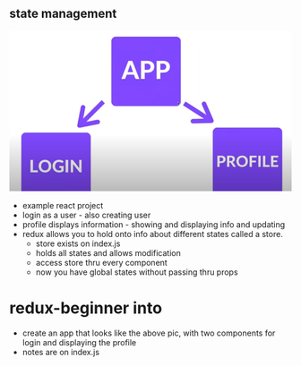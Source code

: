 ## state management
![state diagram](/ReduxPractice/react-redux-tutorial/diag.png "state diagram")
- example react project
- login as a user - also creating user
- profile displays information - showing and displaying info and updating
- redux allows you to hold onto info about different states called a store.
    - store exists on index.js
    - holds all states and allows modification
    - access store thru every component
    - now you have global states without passing thru props

# redux-beginner into
- create an app that looks like the above pic, with two components for login and displaying the profile
- notes are on index.js